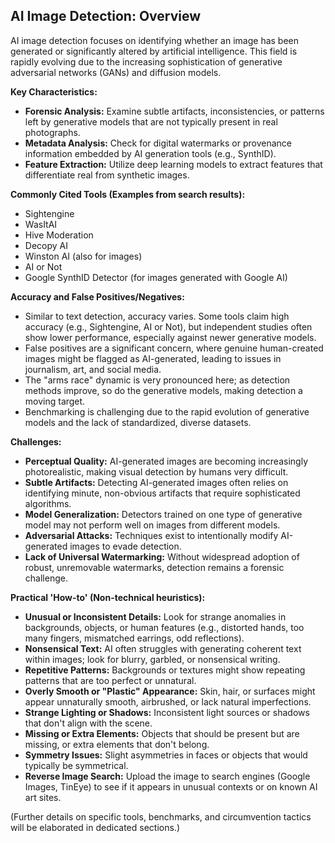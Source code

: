 ## AI Image Detection: Overview

AI image detection focuses on identifying whether an image has been generated or significantly altered by artificial intelligence. This field is rapidly evolving due to the increasing sophistication of generative adversarial networks (GANs) and diffusion models.

**Key Characteristics:**
*   **Forensic Analysis:** Examine subtle artifacts, inconsistencies, or patterns left by generative models that are not typically present in real photographs.
*   **Metadata Analysis:** Check for digital watermarks or provenance information embedded by AI generation tools (e.g., SynthID).
*   **Feature Extraction:** Utilize deep learning models to extract features that differentiate real from synthetic images.

**Commonly Cited Tools (Examples from search results):**
*   Sightengine
*   WasItAI
*   Hive Moderation
*   Decopy AI
*   Winston AI (also for images)
*   AI or Not
*   Google SynthID Detector (for images generated with Google AI)

**Accuracy and False Positives/Negatives:**
*   Similar to text detection, accuracy varies. Some tools claim high accuracy (e.g., Sightengine, AI or Not), but independent studies often show lower performance, especially against newer generative models.
*   False positives are a significant concern, where genuine human-created images might be flagged as AI-generated, leading to issues in journalism, art, and social media.
*   The "arms race" dynamic is very pronounced here; as detection methods improve, so do the generative models, making detection a moving target.
*   Benchmarking is challenging due to the rapid evolution of generative models and the lack of standardized, diverse datasets.

**Challenges:**
*   **Perceptual Quality:** AI-generated images are becoming increasingly photorealistic, making visual detection by humans very difficult.
*   **Subtle Artifacts:** Detecting AI-generated images often relies on identifying minute, non-obvious artifacts that require sophisticated algorithms.
*   **Model Generalization:** Detectors trained on one type of generative model may not perform well on images from different models.
*   **Adversarial Attacks:** Techniques exist to intentionally modify AI-generated images to evade detection.
*   **Lack of Universal Watermarking:** Without widespread adoption of robust, unremovable watermarks, detection remains a forensic challenge.

**Practical 'How-to' (Non-technical heuristics):**
*   **Unusual or Inconsistent Details:** Look for strange anomalies in backgrounds, objects, or human features (e.g., distorted hands, too many fingers, mismatched earrings, odd reflections).
*   **Nonsensical Text:** AI often struggles with generating coherent text within images; look for blurry, garbled, or nonsensical writing.
*   **Repetitive Patterns:** Backgrounds or textures might show repeating patterns that are too perfect or unnatural.
*   **Overly Smooth or "Plastic" Appearance:** Skin, hair, or surfaces might appear unnaturally smooth, airbrushed, or lack natural imperfections.
*   **Strange Lighting or Shadows:** Inconsistent light sources or shadows that don't align with the scene.
*   **Missing or Extra Elements:** Objects that should be present but are missing, or extra elements that don't belong.
*   **Symmetry Issues:** Slight asymmetries in faces or objects that would typically be symmetrical.
*   **Reverse Image Search:** Upload the image to search engines (Google Images, TinEye) to see if it appears in unusual contexts or on known AI art sites.

(Further details on specific tools, benchmarks, and circumvention tactics will be elaborated in dedicated sections.)

